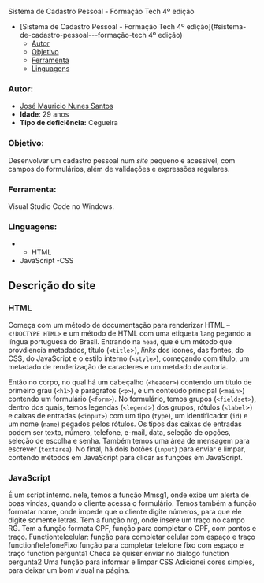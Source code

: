 Sistema de Cadastro Pessoal - Formação Tech 4º edição

- [Sistema de Cadastro Pessoal - Formação Tech 4º edição](#sistema-de-cadastro-pessoal---formação-tech 4º edição)
    - [Autor](#autor)
    - [Objetivo](#objetivo)
    - [Ferramenta](#ferramenta)
    - [Linguagens](#linguagens)

### Autor:

- [José Mauricio Nunes Santos](https://github.com/jmauricions)
- **Idade**: 29 anos
- **Tipo de deficiência:** Cegueira

### Objetivo:

Desenvolver um cadastro pessoal num *site* pequeno e acessível, com campos do formulários, além de validações e expressões regulares.

### Ferramenta:

Visual Studio Code no Windows.

### Linguagens: 

- - HTML
- JavaScript
-CSS
## Descrição do site

### HTML

Começa com um método de documentação para renderizar HTML – `<!DOCTYPE HTML>` e um método de HTML com uma etiqueta `lang` pegando a língua portuguesa do Brasil. Entrando na `head`, que é um método que provdiencia metadados, título (`<title`>), *links* dos ícones, das fontes, do CSS, do JavaScript e o estilo interno (`<style>`), começando com título, um metadado de renderização de caracteres e um metdado de autoria. 

Então no corpo, no qual há um cabeçalho (`<header>`) contendo um título de primeiro grau (`<h1>`) e parágrafos (`<p>`), e um conteúdo principal (`<main>`) contendo um formulário (`<form>`). No formulário, temos grupos (`<fieldset>`), dentro dos quais, temos legendas (`<legend`>) dos grupos, rótulos (`<label`>) e caixas de entradas (`<input>`) com um tipo (`type`), um identificador (`id`) e um nome (`name`) pegados pelos rótulos. Os tipos das caixas de entradas podem ser texto, número, telefone, e-mail, data, seleção de opções, seleção de escolha e senha. Também temos uma área de mensagem para escrever (`textarea`). No final, há dois botões (`input`) para enviar e limpar, contendo métodos em JavaScript para clicar as funções em JavaScript. 

### JavaScript

É um script interno. nele, temos a função Mmsg1, onde exibe um alerta de boas vindas, quando o cliente acessa o formulário. Temos também a função formatar nome, onde impede que o cliente digite números, para que ele digite somente letras.
Tem a função nrg, onde insere um traço no campo RG.
Tem a função formata CPF, função para completar o CPF, com pontos e traço.
 Functiontelcelular: função para completar celular com espaço e traço
functionftelefoneFixo
função para completar telefone fixo com espaço e traço
      function pergunta1
      Checa se quiser enviar no diálogo
      function pergunta2
      Uma função para informar e limpar
      CSS
      Adicionei cores simples, para deixar um bom visual na página.